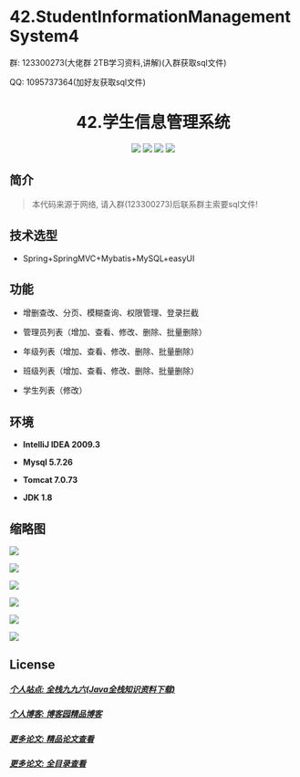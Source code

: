 # 42.StudentInformationManagementSystem4

<p>群: 123300273(大佬群 2TB学习资料,讲解)(入群获取sql文件)</p>
<p>QQ: 1095737364(加好友获取sql文件)</p>

<p><h1 align="center">42.学生信息管理系统</h1></p>

<p align="center">
	<img src="https://img.shields.io/badge/jdk-1.8-orange.svg"/>
    <img src="https://img.shields.io/badge/spring-5.x-lightgrey.svg"/>
    <img src="https://img.shields.io/badge/springmvc-3.x-blue.svg"/>
    <img src="https://img.shields.io/badge/mybatis-3.x-blue.svg"/>
</p>

## 简介

> 本代码来源于网络, 请入群(123300273)后联系群主索要sql文件!
>
>
## 技术选型

- Spring+SpringMVC+Mybatis+MySQL+easyUI

## 功能

- 增删查改、分页、模糊查询、权限管理、登录拦截

- 管理员列表（增加、查看、修改、删除、批量删除）
- 年级列表（增加、查看、修改、删除、批量删除）
- 班级列表（增加、查看、修改、删除、批量删除）
- 学生列表（修改）


## 环境

- <b>IntelliJ IDEA 2009.3</b>

- <b>Mysql 5.7.26</b>

- <b>Tomcat 7.0.73</b>

- <b>JDK 1.8</b>


## 缩略图

![](https://img2020.cnblogs.com/blog/588112/202101/588112-20210124134112330-1156149300.png)

![](https://img2020.cnblogs.com/blog/588112/202101/588112-20210124134119920-1247728945.png)

![](https://img2020.cnblogs.com/blog/588112/202101/588112-20210124134127637-2099214944.png)

![](https://img2020.cnblogs.com/blog/588112/202101/588112-20210124134134885-1103674767.png)

![](https://img2020.cnblogs.com/blog/588112/202101/588112-20210124134142985-2109448339.png)

![](https://img2020.cnblogs.com/blog/588112/202101/588112-20210124134150543-397282597.png)


## License


##### [个人站点: 全栈九九六(Java全栈知识资料下载)](https://www.blog996.com/)
##### [个人博客: 博客园精品博客](https://www.cnblogs.com/yysbolg/)
##### [更多论文: 精品论文查看](https://www.cnblogs.com/yysbolg/category/1886262.html)
##### [更多论文: 全目录查看](https://www.blog996.com/md/2021-09-22-1632317852192.html)

